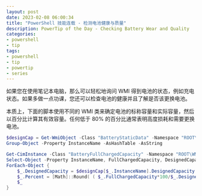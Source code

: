 ```yaml
---
layout: post
date: 2023-02-08 06:00:34
title: "PowerShell 技能连载 - 检测电池健康与质量"
description: PowerTip of the Day - Checking Battery Wear and Quality
categories:
- powershell
- tip
tags:
- powershell
- tip
- powertip
- series
---
```

如果您在使用笔记本电脑，那么可以轻松地询问 WMI 得到电池的状态，例如充电状态。如果多做一点功课，您还可以检查电池的健康并且了解是否该更换电池。

本质上，下面的脚本使用不同的 WMI 类来确定电池的标称容量和实际容量，然后以百分比计算其有效容量。任何低于 80% 的百分比通常表明高度损耗和需要更换电池。

```powershell
$designCap = Get-WmiObject -Class "BatteryStaticData" -Namespace "ROOT\WMI" |
Group-Object -Property InstanceName -AsHashTable -AsString

Get-CimInstance -Class "BatteryFullChargedCapacity" -Namespace "ROOT\WMI" |
Select-Object -Property InstanceName, FullChargedCapacity, DesignedCapacity, Percent |
ForEach-Object {
    $_.DesignedCapacity = $designCap[$_.InstanceName].DesignedCapacity
    $_.Percent = [Math]::Round( ( $_.FullChargedCapacity*100/$_.DesignedCapacity),2)
    $_
}
```
<!--本文国际来源：[Checking Battery Wear and Quality](https://blog.idera.com/database-tools/powershell/powertips/checking-battery-wear-and-quality/)-->

